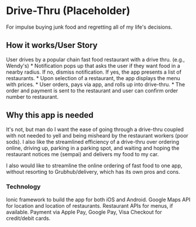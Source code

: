 # Drive-Thru (Placeholder)

For impulse buying junk food and regretting all of my life's decisions.

## How it works/User Story

User drives by a popular chain fast food restaurant with a drive thru. (e.g., Wendy's)
    * Notification pops up that asks the user if they want food in a nearby radius. If no, dismiss notification. If yes, the app presents a list of restaurants.
    * Upon selection of a restaurant, the app displays the menu with prices.
    * User orders, pays via app, and rolls up into drive-thru.
    * The order and payment is sent to the restaurant and user can confirm order number to restaurant.
  
## Why this app is needed

It's not, but man do I want the ease of going through a drive-thru coupled with not needed to yell and being misheard by the restaurant workers (poor sods). I also like the streamlined efficiency of a drive-thru over ordering online, driving up, parking in a parking spot, and waiting and hoping the restaurant notices me (sempai) and delivers my food to my car. 

I also would like to streamline the online ordering of fast food to one app, without resorting to Grubhub/delivery, which has its own pros and cons.

### Technology

Ionic framework to build the app for both iOS and Android.
Google Maps API for location and location of restaurants.
Restaurant APIs for menus, if available. 
Payment via Apple Pay, Google Pay, Visa Checkout for credit/debit cards.